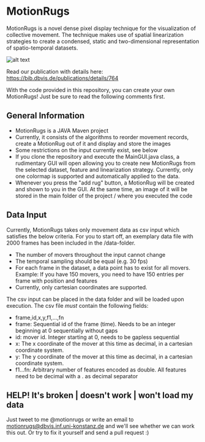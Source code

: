 # MotionRugs

MotionRugs is a novel dense pixel display technique for the visualization of collective movement. The technique makes use of spatial linearization strategies to create a condensed, static and two-dimensional representation of spatio-temporal datasets.

![alt text](https://i.lensdump.com/i/A1Z6VK.png)

Read our publication with details here: https://bib.dbvis.de/publications/details/764

With the code provided in this repository, you can create your own MotionRugs! Just be sure to read the following comments first.

## General Information

* MotionRugs is a JAVA Maven project
* Currently, it consists of the algorithms to reorder movement records, create a MotionRug out of it and display and store the images 
* Some restrictions on the input currently exist, see below
* If you clone the repository and execute the MainGUI.java class, a rudimentary GUI will open allowing you to create new MotionRugs from the selected dataset, feature and linearization strategy. Currently, only one colormap is supported and automatically applied to the data. 
* Whenever you press the "add rug" button, a MotionRug will be created and shown to you in the GUI. At the same time, an image of it will be stored in the main folder of the project / where you executed the code 

## Data Input
Currently, MotionRugs takes only movement data as csv input which satisfies the below criteria. For you to start off, an exemplary data file with 2000 frames has been included in the /data-folder.
* The number of movers throughout the input cannot change
* The temporal sampling should be equal (e.g. 30 fps)
* For each frame in the dataset, a data point has to exist for all movers. Example: If you have 150 movers, you need to have 150 entries per frame with position and features
* Currently, only cartesian coordinates are supported. 

The csv input can be placed in the data folder and will be loaded upon execution. The csv file *must* contain the following fields: 

* frame,id,x,y,f1,...,fn
* frame: Sequential id of the frame (time). Needs to be an integer beginning at 0 sequentially without gaps
* id: mover id. Integer starting at 0, needs to be gapless sequential
* x: The x coordinate of the mover at this time as decimal, in a cartesian coordinate system.
* y: The y coordinate of the mover at this time as decimal, in a cartesian coordinate system.
* f1...fn: Arbitrary number of features encoded as double. All features need to be decimal with a . as decimal separator

## HELP! It's broken | doesn't work | won't load my data

Just tweet to me @motionrugs or write an email to motionrugs@dbvis.inf.uni-konstanz.de and we'll see whether we can work this out. Or try to fix it yourself and send a pull request :) 

